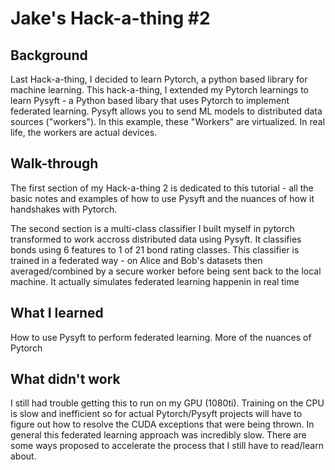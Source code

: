 # Jake's Hack-a-thing #2

## Background

Last Hack-a-thing, I decided to learn Pytorch, a python based library for machine learning. This hack-a-thing, I extended my Pytorch learnings to learn Pysyft - a Python based libary that uses Pytorch to implement federated learning. Pysyft allows you to send ML models to distributed data sources ("workers"). In this example, these "Workers" are virtualized. In real life, the workers are actual devices.

## Walk-through

The first section of my Hack-a-thing 2 is dedicated to this tutorial - all the basic notes and examples of how to use Pysyft and the nuances of how it handshakes with Pytorch.

The second section is a multi-class classifier I built myself in pytorch transformed to work accross distributed data using Pysyft. It classifies bonds using 6 features to 1 of 21 bond rating classes. This classifier is trained in a federated way - on Alice and Bob's datasets then averaged/combined by a secure worker before being sent back to the local machine. It actually simulates federated learning happenin in real time

## What I learned

How to use Pysyft to perform federated learning. More of the nuances of Pytorch

## What didn't work

I still had trouble getting this to run on my GPU (1080ti). Training on the CPU is slow and inefficient so for actual Pytorch/Pysyft projects will have to figure out how to resolve the CUDA exceptions that were being thrown. In general this federated learning approach was incredibly slow. There are some ways proposed to accelerate the process that I still have to read/learn about.